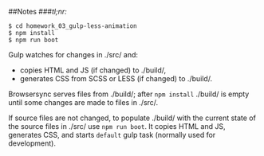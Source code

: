 ##Notes
###*tl;nr:*
```
$ cd homework_03_gulp-less-animation
$ npm install
$ npm run boot
```

Gulp watches for changes in ./src/ and:
 - copies HTML and JS (if changed) to ./build/,
 - generates CSS from SCSS or LESS (if changed) to ./build/.
 
Browsersync serves files from ./build/; after `npm install` ./build/ is empty until some changes are made to files in ./src/.

If source files are not changed, to populate ./build/ with the current state of the source files in ./src/ use `npm run boot`. It copies HTML and JS, generates CSS, and starts `default` gulp task (normally used for development).
